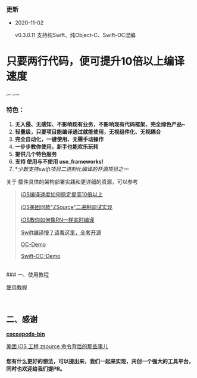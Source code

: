 

### 更新
- 2020-11-02

  v0.3.0.11 支持纯Swift、纯Object-C、Swift-OC混编

# 只要两行代码，便可提升10倍以上编译速度

<img src="./img/time.png" alt="time" style="zoom:30%;" />

<img src="./img/Podfile.png" alt="Podfile" style="zoom:30%;" />

### 特色：

 1. **无入侵、无感知、不影响现有业务，不影响现有代码框架、完全绿色产品~**
 2. **轻量级，只要项目能编译通过就能使用，无视组件化、无视耦合**
 3. **完全自动化，一键使用、无需手动操作**
 4. **一步步教你使用，新手也能欢乐玩转**
 5. **提供几个特色服务**
 6. **支持 使用与不使用 use_frameworks!**
 7. **少数支持swift项目二进制化编译的开源项目之一*



关于 插件具体的架构部署实践和更详细的资源，可以参考

> [iOS编译速度如何稳定提高10倍以上](https://juejin.cn/post/6903407900006449160)
>
> [iOS美团同款"ZSource"二进制调试实现](https://juejin.im/post/5f066cfa5188252e893a136e)
>
> [iOS教你如何像RN一样实时编译](https://juejin.im/post/6850037272415813645)
>
> [Swift编译慢？请看这里，全套开源](https://juejin.im/post/6890419459639476237)
>
> [OC-Demo](https://github.com/su350380433/cocoapods-imy-bin-demo)
>
> [Swift-OC-Demo](https://github.com/su350380433/Swift-OC-Demo)


</br>
### 一、使用教程

[使用教程](./使用教程.md)

</br>


## 二、感谢



**[cocoapods-bin](https://github.com/tripleCC/cocoapods-bin)**

[美团 iOS 工程 zsource 命令背后的那些事儿](https://tech.meituan.com/2019/08/08/the-things-behind-the-ios-project-zsource-command.html)

#### 您有什么更好的想法，可以提出来，我们一起来实现，共创一个强大的工具平台，同时也欢迎给我们提PR。 


